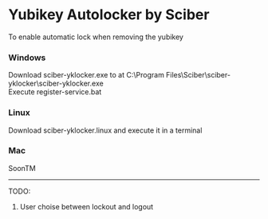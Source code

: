 
# Yubikey Autolocker by Sciber

To enable automatic lock when removing the yubikey  

### Windows
Download sciber-yklocker.exe to at C:\Program Files\Sciber\sciber-yklocker\sciber-yklocker.exe  
Execute register-service.bat  

### Linux
Download sciber-yklocker.linux and execute it in a terminal  

### Mac  
SoonTM


___
TODO:  
1. User choise between lockout and logout
